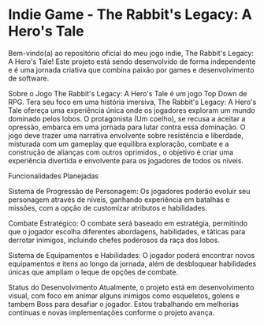 # Indie Game - The Rabbit's Legacy: A Hero's Tale
Bem-vindo(a) ao repositório oficial do meu jogo indie, The Rabbit's Legacy: A Hero's Tale! Este projeto está sendo desenvolvido de forma independente e é uma jornada criativa que 
combina paixão por games e desenvolvimento de software.

Sobre o Jogo
The Rabbit's Legacy: A Hero's Tale é um jogo Top Down de RPG. Tera seu foco em uma história imersiva, The Rabbit's Legacy: A Hero's Tale ofereça uma experiência única onde os 
jogadores exploram um mundo dominado pelos lobos. O protagonista (Um coelho), se recusa a aceitar a opressão, embarca em uma jornada para lutar contra essa dominação. O jogo deve 
trazer uma narrativa envolvente sobre resistência e liberdade, misturada com um gameplay que equilibra exploração, combate e a construção de alianças com outros oprimidos., o 
objetivo é criar uma experiência divertida e envolvente para os jogadores de todos os níveis.

Funcionalidades Planejadas

Sistema de Progressão de Personagem: Os jogadores poderão evoluir seu personagem através de níveis, ganhando experiência em batalhas e missões, com a opção de customizar 
atributos e habilidades.

Combate Estratégico: O combate será baseado em estratégia, permitindo que o jogador escolha diferentes abordagens, habilidades, 
e táticas para derrotar inimigos, incluindo chefes poderosos da raça dos lobos.

Sistema de Equipamentos e Habilidades: O jogador poderá encontrar novos equipamentos e itens ao longo da jornada, além de desbloquear 
habilidades únicas que ampliam o leque de opções de combate.

Status do Desenvolvimento
Atualmente, o projeto está em desenvolvimento visual, com foco em animar alguns inimigos como esqueletos, golens e tambem Boss para desafiar o jogador. 
Estou trabalhando em melhorias contínuas e novas implementações conforme o projeto avança.
